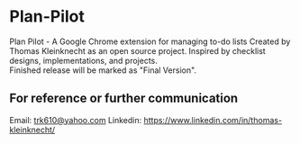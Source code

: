 # Plan-Pilot
 Plan Pilot - A Google Chrome extension for managing to-do lists     Created by Thomas Kleinknecht as an open source project. Inspired by checklist designs, implementations, and projects.  
Finished release will be marked as "Final Version". 

For reference or further communication 
---------------------------------------
Email: trk610@yahoo.com
Linkedin: https://www.linkedin.com/in/thomas-kleinknecht/
